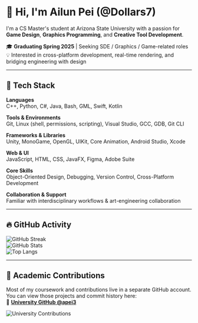 # 👋 Hi, I'm Ailun Pei (@Dollars7)

I'm a CS Master's student at Arizona State University with a passion for **Game Design**, **Graphics Programming**, and **Creative Tool Development**.

🎓 **Graduating Spring 2025** | Seeking SDE / Graphics / Game-related roles  
💡 Interested in cross-platform development, real-time rendering, and bridging engineering with design

---

## 🧰 Tech Stack

**Languages**  
C++, Python, C#, Java, Bash, GML, Swift, Kotlin

**Tools & Environments**  
Git, Linux (shell, permissions, scripting), Visual Studio, GCC, GDB, Git CLI

**Frameworks & Libraries**  
Unity, MonoGame, OpenGL, UIKit, Core Animation, Android Studio, Xcode

**Web & UI**  
JavaScript, HTML, CSS, JavaFX, Figma, Adobe Suite

**Core Skills**  
Object-Oriented Design, Debugging, Version Control, Cross-Platform Development

**Collaboration & Support**  
Familiar with interdisciplinary workflows & art-engineering collaboration

---

## 🔥 GitHub Activity


![GitHub Streak](https://streak-stats.demolab.com?user=Dollars7&theme=default)  
![GitHub Stats](https://github-readme-stats.vercel.app/api?username=Dollars7&show_icons=true&hide_rank=true&theme=default)  
![Top Langs](https://github-readme-stats.vercel.app/api/top-langs/?username=Dollars7&layout=compact&theme=default)

---

## 🧪 Academic Contributions

Most of my coursework and contributions live in a separate GitHub account.  
You can view those projects and commit history here:  
🔗 **[University GitHub @apei3](https://github.com/apei3)**

![University Contributions](https://ghchart.rshah.org/apei3)
